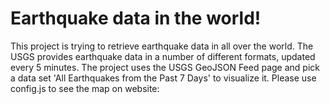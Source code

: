 # Earthquake data in the world!
This project is trying to retrieve earthquake data in all over the world. The USGS provides earthquake data in a number of different formats, updated every 5 minutes. The project uses the USGS GeoJSON Feed page and pick a data set 'All Earthquakes from the Past 7 Days' to visualize it.
Please use config.js to see the map on website: 
